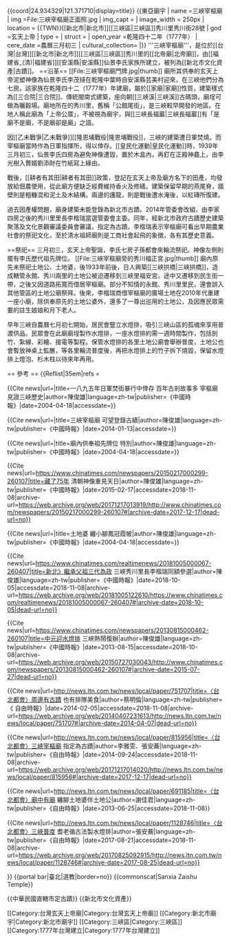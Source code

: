 {{coord|24.934329|121.371710|display=title}}
{{東亞廟宇
| name =三峽宰樞廟
| img =File:三峽宰樞廟正面照.jpg
| img_capt = 
| image_width = 250px
| location = {{TWN}}[[新北市|新北市]][[三峽區|三峽區]]秀川里秀川街28號
| god =玄天上帝
| type = 
| struct = 
| open_year =乾隆四十二年（1777年）
| cere_date =農曆三月初三
| cultural_collection= 
|}}
'''三峽宰樞廟'''，是位於[[台灣|台灣]][[新北市|新北市]][[三峽區|三峽區]]秀川里的[[北帝廟|北帝廟]]，由[[福建省_(清)|福建省]][[安溪縣|安溪縣]]仙景李氏家族所建立，被列為[[新北市文化資產|古蹟]]。
==沿革==
[[File:三峽宰樞廟門牌.jpg|thumb]]
廟所其供奉的玄天上帝泥塑神像為仙景李氏李茂撻在乾隆中葉時自安溪縣芸美村迎來，在三峽他們分為七房<ref name="陳俊雄4"/>。該家族在乾隆四十二（1777年）年建廟<ref name="陳俊雄3"/>，屬於[[家廟|家廟]]性質<ref name="蔡明倫"/>，建築樣式為[[三合院|三合院]]<ref name="陳俊雄2"/>、傳統閩南式建築<ref name="陳俊雄1" />，座向朝[[三峽溪|三峽溪]]古碼頭<ref name="李雅雯、張安蕎"/>，廟埕可做為曬穀場<ref name="陳俊雄2"/>。廟地所在的秀川里，舊稱「公館尾街」，是三峽較早開發的地區<ref name="陳俊雄6"/>。在地人稱此廟為「上帝公厝」，不被視為廟宇，與[[三峽長福巖|三峽長福巖]]有「是廟不是廟，不是廟卻是廟」之語<ref name="蔡明倫"/><ref name="陳俊雄2"/>。

因[[乙未戰爭|乙未戰爭]][[隆恩埔戰役|隆恩埔戰役]]，三峽的建築遭日軍焚燒<ref name="陳俊雄2"/>。而宰樞廟當時作為日軍指揮所，得以倖存<ref name="陳俊雄1"/>。[[皇民化運動|皇民化運動]]時，1939年三月初三，仙景李氏四房為避免神像遭毀，置於木盒內，再釘在正殿神龕上，由李光樹入贅婿劉添財在竹紙寫上緣由<ref name="陳俊雄4"/>。

戰後，[[耕者有其田|耕者有其田]]政策，登記在玄天上帝及廟方名下的田產，均發放給佃農使用，從此廟方便缺乏經費維持香火及修繕<ref name="李雅雯、張安蕎"/>。建築保留早期的燕尾脊，牆壁則是粗糠混和泥土及木結構<ref name="陳俊雄2"/>。兩邊的護龍，則是戰後遭水淹後，以紅磚所復建<ref name="陳俊雄1"/>。

過去因產權問題，廟身建築未能登錄為新北市古蹟<ref name="陳俊雄2"/>。2014年管委會改組，由李家四房之後的秀川里里長李楷瑞當選管委會主委<ref name="陳俊雄4"/>。同年，經新北市政府古蹟歷史建築聚落及文化景觀審議委員會審議，指定為古蹟<ref name="李雅雯、張安蕎"/>。李楷瑞表示宰樞廟可看出早期農業社會的祭祀文化，至於清水祖師廟則是工商社會起飛的象徵，各有其歷史意義<ref name="蔡明倫"/>。

==祭祀==
三月初三，玄天上帝聖誕，李氏七房子孫都會來輪流祭祀<ref name="陳俊雄3"/><ref name="陳俊雄1"/>。神像左側則擺有李氏歷代祖先牌位<ref name="陳俊雄3"/>。
[[File:三峽宰樞廟旁的秀川福正宮.jpg|thumb]]
廟內原先未祭祀土地公、土地婆，後1933年前後，日人興築[[三峽拱橋|三峽拱橋]]，造成轄管永館、秀川兩里的土地公被迫遷移到三峽里福安宮<ref name="陳俊雄5"/>。途中又遷移到民生街一帶，之後又因道路拓寬而借居宰樞廟<ref name="謝佳君"/>。部分不知情的永館、秀川里里民，還會誤入其他管區的土地公廟祭拜<ref name="陳俊雄5"/>。後來，李楷瑞商借宰樞廟的廣場土地在2010年代重建一座小廟，除供奉原先的土地公婆外，還多了一尊出巡用的土地公，及因應民眾需要的註生娘娘和月下老人<ref name="謝佳君"/>。

早年三峽自農曆七月初七開始，居民會豎立水燈排，吸引三峽山區的孤魂來享用普渡供品<ref name="陳俊雄7"/>。民眾會在此廟廟埕製作水燈排，一座水燈排約需一週時間製作，包括剖竹、紮線、彩繪、接電等製程<ref name="張安蕎"/>。保管水燈排的各里土地公廟會舉辦普度，土地公也會暫放神桌上監醮，等各里輪流普度後，再把水燈排上的竹子拆下燒毀，保留水燈排上燈泡、杉木柱以待來年再用<ref name="陳俊雄7"/>。

== 參考 ==
{{Reflist|35em|refs =

<ref name="陳俊雄1">{{Cite news|url=|title=一八九五年日軍焚街暴行中倖存 百年古剎故事多 宰樞廟 見證三峽歷史|author=陳俊雄|language=zh-tw|publisher=《中國時報》|date=2004-04-18|accessdate=}}</ref>

<ref name="陳俊雄2">{{Cite news|url=|title=三峽宰樞廟 可望登錄古績|author=陳俊雄|language=zh-tw|publisher=《中國時報》|date=2014-01-13|accessdate=}}</ref>

<ref name="陳俊雄3">{{Cite news|url=|title=廟內供奉祖先牌位 特別|author=陳俊雄|language=zh-tw|publisher=《中國時報》|date=2004-04-18|accessdate=}}</ref>

<ref name="陳俊雄4">{{Cite news|url=https://www.chinatimes.com/newspapers/20150217000299-260107|title=藏了75年 清朝神像重見天日|author=陳俊雄|language=zh-tw|publisher=《中國時報》|date=2015-02-17|accessdate=2018-11-08|archive-url=https://web.archive.org/web/20171217013919/http://www.chinatimes.com/newspapers/20150217000299-260107#|archive-date=2017-12-17|dead-url=no}}</ref>

<ref name="陳俊雄5">{{Cite news|url=|title=土地婆 纏小腳鳳冠霞帔|author=陳俊雄|language=zh-tw|publisher=《中國時報》|date=2004-04-18|accessdate=}}</ref>

<ref name="陳俊雄6">{{Cite news|url=https://www.chinatimes.com/realtimenews/20181005000067-260407|title=新北》繼承父祖三代為政 三峽秀川里長李楷瑞同額參選|author=陳俊雄|language=zh-tw|publisher=《中國時報》|date=2018-10-05|accessdate=2018-11-08|archive-url=https://web.archive.org/web/20181005122610/https://www.chinatimes.com/realtimenews/20181005000067-260407#|archive-date=2018-10-05|dead-url=no}}</ref>

<ref name="陳俊雄7">{{Cite news|url=https://www.chinatimes.com/newspapers/20130815000462-260107|title=中元迎水燈排 三峽熱鬧復辦|author=陳俊雄|language=zh-tw|publisher=《中國時報》|date=2013-08-15|accessdate=2018-10-08|archive-url=https://web.archive.org/web/20150727030043/http://www.chinatimes.com/newspapers/20130815000462-260107#|archive-date=2015-07-27|dead-url=no}}</ref>

<ref name="蔡明倫">{{Cite news|url=http://news.ltn.com.tw/news/local/paper/751707|title=〈台北都會〉周邊有古蹟 也有排隊美食|author=蔡明倫|language=zh-tw|publisher=《 自由時報》|date=2014-02-05|accessdate=2018-11-08|archive-url=https://web.archive.org/web/20140407231613/http://news.ltn.com.tw/news/local/paper/751707#|archive-date=2014-04-07|dead-url=no}}</ref>

<ref name="李雅雯、張安蕎">{{Cite news|url=http://news.ltn.com.tw/news/local/paper/815956|title=〈台北都會〉三峽宰樞廟 指定為古蹟|author=李雅雯、張安蕎|language=zh-tw|publisher=《自由時報》|date=2014-09-24|accessdate=2018-11-08|archive-url=https://web.archive.org/web/20171217014020/http://news.ltn.com.tw/news/local/paper/815956#|archive-date=2017-12-17|dead-url=no}}</ref>

<ref name="謝佳君">{{Cite news|url=http://news.ltn.com.tw/news/local/paper/691185|title=〈台北都會〉廟中有廟 纏腳土地婆伴土地公|author=謝佳君|language=zh-tw|publisher=《自由時報》|date=2013-06-25|accessdate=2018-11-08}}</ref>

<ref name="張安蕎">{{Cite news|url=http://news.ltn.com.tw/news/local/paper/1128746|title=〈台北都會〉三峽普度 耆老循古法製水燈排|author=張安蕎|language=zh-tw|publisher=《自由時報》|date=2017-08-21|accessdate=2018-11-08|archive-url=https://web.archive.org/web/20170825092915/http://news.ltn.com.tw/news/local/paper/1128746#|archive-date=2017-08-25|dead-url=no}}</ref>


}}
{{portal bar|臺北|道教|border=no}}
 {{commonscat|Sanxia Zaishu Temple}}


{{中華民國直轄市定古蹟}}
{{新北市文化資產}}

[[Category:台灣玄天上帝廟|Category:台灣玄天上帝廟]]
[[Category:新北市廟宇|Category:新北市廟宇]]
[[Category:三峽區|Category:三峽區]]
[[Category:1777年台灣建立|Category:1777年台灣建立]]